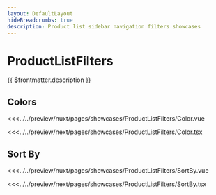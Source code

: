 ```yaml
---
layout: DefaultLayout
hideBreadcrumbs: true
description: Product list sidebar navigation filters showcases
---
```

# ProductListFilters

{{ $frontmatter.description }}

## Colors

<Showcase showcase-name="ProductListFilters/Color" style="min-height:350px">

<!-- vue -->
<<<../../preview/nuxt/pages/showcases/ProductListFilters/Color.vue
<!-- end vue -->
<!-- react -->
<<<../../preview/next/pages/showcases/ProductListFilters/Color.tsx
<!-- end react -->

</Showcase>

## Sort By

<Showcase showcase-name="ProductListFilters/SortBy">

<!-- vue -->
<<<../../preview/nuxt/pages/showcases/ProductListFilters/SortBy.vue
<!-- end vue -->
<!-- react -->
<<<../../preview/next/pages/showcases/ProductListFilters/SortBy.tsx
<!-- end react -->

</Showcase>
